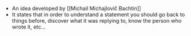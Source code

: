 - An idea developed by [[Michail Michajlovič Bachtin]]
- It states that in order to understand a statement you should go back to things before, discover what it was replying to, know the person who wrote it, etc...